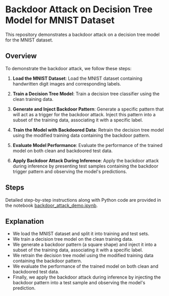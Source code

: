 # Backdoor Attack on Decision Tree Model for MNIST Dataset

This repository demonstrates a backdoor attack on a decision tree model for the MNIST dataset. 

## Overview

To demonstrate the backdoor attack, we follow these steps:

1. **Load the MNIST Dataset**: Load the MNIST dataset containing handwritten digit images and corresponding labels.

2. **Train a Decision Tree Model**: Train a decision tree classifier using the clean training data.

3. **Generate and Inject Backdoor Pattern**: Generate a specific pattern that will act as a trigger for the backdoor attack. Inject this pattern into a subset of the training data, associating it with a specific label.

4. **Train the Model with Backdoored Data**: Retrain the decision tree model using the modified training data containing the backdoor pattern.

5. **Evaluate Model Performance**: Evaluate the performance of the trained model on both clean and backdoored test data.

6. **Apply Backdoor Attack During Inference**: Apply the backdoor attack during inference by presenting test samples containing the backdoor trigger pattern and observing the model's predictions.

## Steps

Detailed step-by-step instructions along with Python code are provided in the notebook [backdoor_attack_demo.ipynb](backdoor_attack_demo.ipynb).

## Explanation

- We load the MNIST dataset and split it into training and test sets.
- We train a decision tree model on the clean training data.
- We generate a backdoor pattern (a square shape) and inject it into a subset of the training data, associating it with a specific label.
- We retrain the decision tree model using the modified training data containing the backdoor pattern.
- We evaluate the performance of the trained model on both clean and backdoored test data.
- Finally, we apply the backdoor attack during inference by injecting the backdoor pattern into a test sample and observing the model's prediction.
